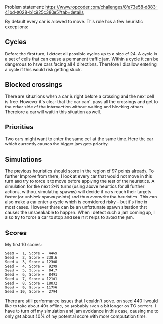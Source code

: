 Problem statement: https://www.topcoder.com/challenges/8fe73e58-d883-41bd-9028-b1c925c380e5?tab=details

By default every car is allowed to move. This rule has a few heuristic exceptions:
## Cycles
Before the first turn, I detect all possible cycles up to a size of 24.
A cycle is a set of cells that can cause a permanent traffic jam.
Within a cycle it can be dangerous to have cars facing all 4 directions. Therefore I disallow entering a cycle if this would risk getting stuck.

## Blocked crossings
There are situations when a car is right before a crossing and the next cell is free. However it's clear that the car can't pass all the crossings and get to the other side of the intersection without waiting and blocking others. Therefore a car will wait in this situation as well.

## Priorities
Two cars might want to enter the same cell at the same time. Here the car which currently causes the bigger jam gets priority.

## Simulations
The previous heuristics should score in the region of 97 points already. To further Improve from there, I look at every car that would not move in this turn and try to force it to move before applying the rest of the heuristics. A simulation for the next 2*N turns (using above heuritics for all further actions, without simulating spawns) will decide if cars reach their targets faster (or unblock spawn points) and thus overwrite the heuristics. This can also make a car enter a cycle which is considered risky - but it's fine in most cases.
However there can be an unfortunate spawn situation that causes the unspeakable to happen.
When I detect such a jam coming up, I also try to force a car to stop and see if it helps to avoid the jam.

## Scores
My first 10 scores:
```
Seed =  1, Score =  4469
Seed =  2, Score = 23816
Seed =  3, Score = 12300
Seed =  4, Score =  9299
Seed =  5, Score =  8417
Seed =  6, Score =  8491
Seed =  7, Score = 12101
Seed =  8, Score = 18032
Seed =  9, Score = 11756
Seed = 10, Score =  2794
```

There are still performance issues that I couldn't solve. on seed 440 I would like to take about 40s offline, so probably even a bit longer on TC servers. I have to turn off my simulation and jam avoidance in this case, causing me to only get about 40% of my potential score with more computation time.